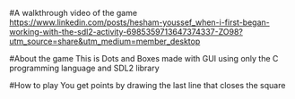 #A walkthrough video of the game
https://www.linkedin.com/posts/hesham-youssef_when-i-first-began-working-with-the-sdl2-activity-6985359713647374337-ZO98?utm_source=share&utm_medium=member_desktop

#About the game
This is Dots and Boxes made with GUI using only the C programming language and SDL2 library

#How to play
You get points by drawing the last line that closes the square
